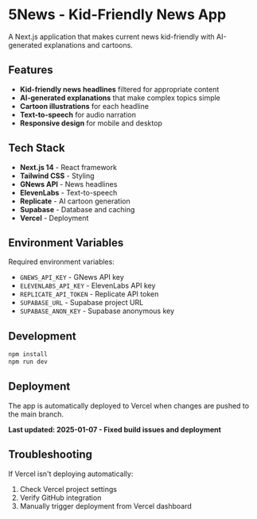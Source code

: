 # 5News - Kid-Friendly News App

A Next.js application that makes current news kid-friendly with AI-generated explanations and cartoons.

## Features

- **Kid-friendly news headlines** filtered for appropriate content
- **AI-generated explanations** that make complex topics simple
- **Cartoon illustrations** for each headline
- **Text-to-speech** for audio narration
- **Responsive design** for mobile and desktop

## Tech Stack

- **Next.js 14** - React framework
- **Tailwind CSS** - Styling
- **GNews API** - News headlines
- **ElevenLabs** - Text-to-speech
- **Replicate** - AI cartoon generation
- **Supabase** - Database and caching
- **Vercel** - Deployment

## Environment Variables

Required environment variables:

- `GNEWS_API_KEY` - GNews API key
- `ELEVENLABS_API_KEY` - ElevenLabs API key
- `REPLICATE_API_TOKEN` - Replicate API token
- `SUPABASE_URL` - Supabase project URL
- `SUPABASE_ANON_KEY` - Supabase anonymous key

## Development

```bash
npm install
npm run dev
```

## Deployment

The app is automatically deployed to Vercel when changes are pushed to the main branch.

**Last updated: 2025-01-07 - Fixed build issues and deployment**

## Troubleshooting

If Vercel isn't deploying automatically:
1. Check Vercel project settings
2. Verify GitHub integration
3. Manually trigger deployment from Vercel dashboard
